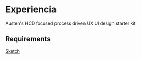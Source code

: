 # Experiencia
Austen's HCD focused process driven UX UI design starter kit


## Requirements
[Sketch](https://www.sketchapp.com/)
